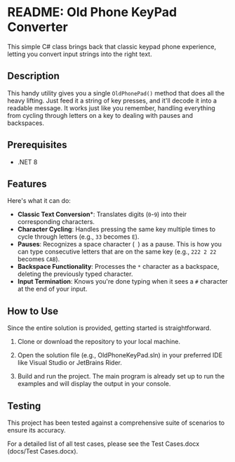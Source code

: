 # README: Old Phone KeyPad Converter
This simple C# class brings back that classic keypad phone experience, letting you convert input strings into the right text.

## Description

This handy utility gives you a single `OldPhonePad()` method that does all the heavy lifting. Just feed it a string of key presses, and it'll decode it into a readable message. It works just like you remember, handling everything from cycling through letters on a key to dealing with pauses and backspaces.

## Prerequisites

- .NET 8 

## Features

Here's what it can do:

- **Classic Text Conversion***: Translates digits (`0`-`9`) into their corresponding characters.
- **Character Cycling**: Handles pressing the same key multiple times to cycle through letters (e.g., `33` becomes `E`).
- **Pauses**: Recognizes a space character (` `) as a pause. This is how you can type consecutive letters that are on the same key (e.g., `222 2 22` becomes `CAB`).
- **Backspace Functionality**: Processes the `*` character as a backspace, deleting the previously typed character.
- **Input Termination**: Knows you're done typing when it sees a `#` character at the end of your input.

## How to Use

Since the entire solution is provided, getting started is straightforward.

  1. Clone or download the repository to your local machine.

  2. Open the solution file (e.g., OldPhoneKeyPad.sln) in your preferred IDE like Visual Studio or JetBrains Rider.

  3. Build and run the project. The main program is already set up to run the examples and will display the output in your console.

## Testing

This project has been tested against a comprehensive suite of scenarios to ensure its accuracy.

For a detailed list of all test cases, please see the Test Cases.docx (docs/Test Cases.docx).

